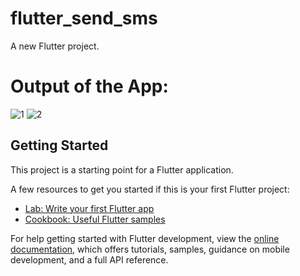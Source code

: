 # flutter_send_sms

A new Flutter project.

# Output of the App:

![1](https://user-images.githubusercontent.com/87336351/233823848-99965921-a57c-4ee1-9793-1d43d58d2c66.jpg)
![2](https://user-images.githubusercontent.com/87336351/233823850-2e402354-d825-47c8-ac3d-f99ef33f251d.jpg)

## Getting Started

This project is a starting point for a Flutter application.

A few resources to get you started if this is your first Flutter project:

- [Lab: Write your first Flutter app](https://docs.flutter.dev/get-started/codelab)
- [Cookbook: Useful Flutter samples](https://docs.flutter.dev/cookbook)

For help getting started with Flutter development, view the
[online documentation](https://docs.flutter.dev/), which offers tutorials,
samples, guidance on mobile development, and a full API reference.

